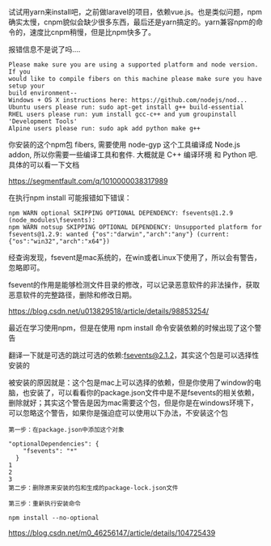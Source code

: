 试试用yarn来install吧，之前做laravel的项目，依赖vue.js。也是类似问题，npm确实太慢，cnpm貌似会缺少很多东西，最后还是yarn搞定的。yarn兼容npm的命令的，速度比cnpm稍慢，但是比npm快多了。

报错信息不是说了吗....
```
Please make sure you are using a supported platform and node version. If you
would like to compile fibers on this machine please make sure you have setup your
build environment--
Windows + OS X instructions here: https://github.com/nodejs/nod...
Ubuntu users please run: sudo apt-get install g++ build-essential
RHEL users please run: yum install gcc-c++ and yum groupinstall 'Development Tools'
Alpine users please run: sudo apk add python make g++
```
你安装的这个npm包 fibers, 需要使用 node-gyp 这个工具编译成 Node.js addon, 所以你需要一些编译工具和套件. 大概就是 C++ 编译环境 和 Python 吧. 具体的可以看一下文档

https://segmentfault.com/q/1010000038317989

在执行npm install 可能报错如下错误：
```
npm WARN optional SKIPPING OPTIONAL DEPENDENCY: fsevents@1.2.9 (node_modules\fsevents):
npm WARN notsup SKIPPING OPTIONAL DEPENDENCY: Unsupported platform for fsevents@1.2.9: wanted {"os":"darwin","arch":"any"} (current: {"os":"win32","arch":"x64"})
```

经查询发现，fsevent是mac系统的，在win或者Linux下使用了，所以会有警告，忽略即可。

fsevent的作用是能够检测文件目录的修改，可以记录恶意软件的非法操作，获取恶意软件的完整路径，删除和修改日期。

https://blog.csdn.net/u013829518/article/details/98853254/

最近在学习使用npm，但是在使用 npm install 命令安装依赖的时候出现了这个警告

翻译一下就是可选的跳过可选的依赖:fsevents@2.1.2，其实这个包是可以选择性安装的

被安装的原因就是：这个包是mac上可以选择的依赖，但是你使用了window的电脑，也安装了，可以看看你的package.json文件中是不是fsevents的相关依赖，删除就好；其实这个警告是因为mac需要这个包，但是你是在windows环境下，可以忽略这个警告，如果你是强迫症可以使用以下办法，不安装这个包
```
第一步：在package.json中添加这个对象

"optionalDependencies": {
    "fsevents": "*"
  }
1
2
3
第二步：删除原来安装的包和生成的package-lock.json文件

第三步：重新执行安装命令

npm install --no-optional
```

https://blog.csdn.net/m0_46256147/article/details/104725439
